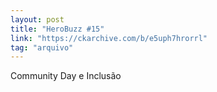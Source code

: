 ```yaml
---
layout: post
title: "HeroBuzz #15"
link: "https://ckarchive.com/b/e5uph7hrorrl"
tag: "arquivo"
---
```

Community Day e Inclusão
